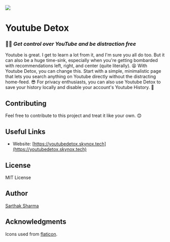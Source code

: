 ![](https://thepracticaldev.s3.amazonaws.com/i/cbn38j4rfbgdldgixy8w.png)

# Youtube Detox
### 🧘‍♀️ *Get control over YouTube and be distraction free*

Youtube is great. I get to learn a lot from it, and I'm sure you all do too. But it can also be a huge time-sink, especially when you're getting bombarded with recommendations left, right, and center (quite literally). 😫 With Youtube Detox, you can change this. Start with a simple, minimalistic page that lets you search anything on Youtube directly without the distracting home-feed. 😎
For privacy enthusiasts, you can also use Youtube Detox to save your history locally and disable your account's Youtube History. 🔏

## Contributing

Feel free to contribute to this project and treat it like your own. 😊

## Useful Links

- Website: [https://youtubedetox.skynox.tech](https://youtubedetox.skynox.tech)

## License

MIT License

## Author

[Sarthak Sharma](https://twitter.com/sarthology)

## Acknowledgments

Icons used from [flaticon](https://flaticon.com).

